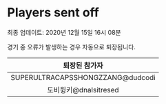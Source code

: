 # Players sent off
최종 업데이트: 2020년 12월 15일 16시 08분


경기 중 오류가 발생하는 경우 자동으로 퇴장됩니다.


| 퇴장된 참가자 |
|:---:|
| SUPERULTRACAPSSHONGZZANG@dudcodi |
| 도비윙키@dnalsitresed |